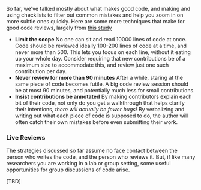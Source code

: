So far, we've talked mostly about what makes good code, and making and using checklists to filter out common mistakes and help you zoom in on more subtle ones quickly. Here are some more techniques that make for good code reviews, largely from [this study](http://smartbear.com/SmartBear/media/pdfs/WP-CC-11-Best-Practices-of-Peer-Code-Review.pdf)

 - **Limit the scope** No one can sit and read 10000 lines of code at once. Code should be reviewed ideally 100-200 lines of code at a time, and never more than 500. This lets you focus on each line, without it eating up your whole day. Consider requiring that new contributions be of a maximum size to accommodate this, and review just one such contribution per day.
 - **Never review for more than 90 minutes** After a while, staring at the same piece of code becomes futile. A big code review session should be at most 90 minutes, and potentially much less for small contributions.
 - **Insist contributions be annotated** By making contributors explain each bit of their code, not only do you get a walkthrough that helps clarify their intentions, *there will actually be fewer bugs*! By verbalizing and writing out what each piece of code is supposed to do, the author will often catch their own mistakes before even submitting their work.

### Live Reviews
The strategies discussed so far assume no face contact between the person who writes the code, and the person who reviews it. But, if like many researchers you are working in a lab or group setting, some useful opportunities for group discussions of code arise.

[TBD]
